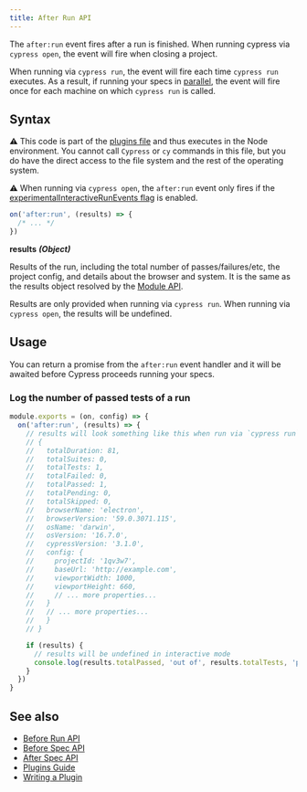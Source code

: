 ```yaml
---
title: After Run API
---
```


The `after:run` event fires after a run is finished. When running cypress via
`cypress open`, the event will fire when closing a project.

When running via `cypress run`, the event will fire each time `cypress run`
executes. As a result, if running your specs in
[parallel](/guides/guides/parallelization), the event will fire once for each
machine on which `cypress run` is called.

## Syntax

<Alert type="warning">

⚠️ This code is part of the
[plugins file](/guides/core-concepts/writing-and-organizing-tests#Plugin-files)
and thus executes in the Node environment. You cannot call `Cypress` or `cy`
commands in this file, but you do have the direct access to the file system and
the rest of the operating system.

</Alert>

<Alert type="warning">

⚠️ When running via `cypress open`, the `after:run` event only fires if the
[experimentalInteractiveRunEvents flag](/guides/references/configuration#Experiments)
is enabled.

</Alert>

```js
on('after:run', (results) => {
  /* ... */
})
```

**<Icon name="angle-right"></Icon> results** **_(Object)_**

Results of the run, including the total number of passes/failures/etc, the
project config, and details about the browser and system. It is the same as the
results object resolved by the [Module API](/guides/guides/module-api#Results).

Results are only provided when running via `cypress run`. When running via
`cypress open`, the results will be undefined.

## Usage

You can return a promise from the `after:run` event handler and it will be
awaited before Cypress proceeds running your specs.

### Log the number of passed tests of a run

```javascript
module.exports = (on, config) => {
  on('after:run', (results) => {
    // results will look something like this when run via `cypress run`:
    // {
    //   totalDuration: 81,
    //   totalSuites: 0,
    //   totalTests: 1,
    //   totalFailed: 0,
    //   totalPassed: 1,
    //   totalPending: 0,
    //   totalSkipped: 0,
    //   browserName: 'electron',
    //   browserVersion: '59.0.3071.115',
    //   osName: 'darwin',
    //   osVersion: '16.7.0',
    //   cypressVersion: '3.1.0',
    //   config: {
    //     projectId: '1qv3w7',
    //     baseUrl: 'http://example.com',
    //     viewportWidth: 1000,
    //     viewportHeight: 660,
    //     // ... more properties...
    //   }
    //   // ... more properties...
    //   }
    // }

    if (results) {
      // results will be undefined in interactive mode
      console.log(results.totalPassed, 'out of', results.totalTests, 'passed')
    }
  })
}
```

## See also

- [Before Run API](/api/plugins/before-run-api)
- [Before Spec API](/api/plugins/before-spec-api)
- [After Spec API](/api/plugins/after-spec-api)
- [Plugins Guide](/guides/tooling/plugins-guide)
- [Writing a Plugin](/api/plugins/writing-a-plugin)
